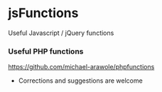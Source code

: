 # jsFunctions
Useful Javascript / jQuery functions

### Useful PHP functions
https://github.com/michael-arawole/phpfunctions

- Corrections and suggestions are welcome
